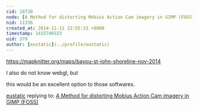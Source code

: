 ```yaml
---
cid: 10730
node: [A Method for distorting Mobius Action Cam imagery in GIMP (FOSS)](../notes/eustatic/11-11-2014/a-method-for-distorting-mobius-action-cam-imagery-in-gimp-foss)
nid: 11336
created_at: 2014-11-11 22:55:23 +0000
timestamp: 1415746523
uid: 379
author: [eustatic](../profile/eustatic)
---
```


https://mapknitter.org/maps/bayou-st-john-shoreline-nov-2014

I also do not know webgl, but

this would be an excellent option to those softwares. 

[eustatic](../profile/eustatic) replying to: [A Method for distorting Mobius Action Cam imagery in GIMP (FOSS)](../notes/eustatic/11-11-2014/a-method-for-distorting-mobius-action-cam-imagery-in-gimp-foss)

